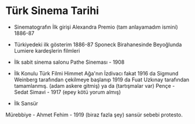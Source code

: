 # Türk Sinema Tarihi

* Sinematografın İlk girişi
Alexandra Premio (tam anlayamadım ismini) 1886-87

* Türkiyedeki ilk gösterim
1886-87 Sponeck Birahanesinde Beyoğlunda
Lumiere kardeşlerin filmleri

* İlk sabit sinema salonu 
Pathe Sineması - 1908

* İlk Konulu Türk Filmi
Himmet Ağa'nın İzdivacı 
fakat
1916 da Sigmund Weinberg tarafından çekilmeye başlanıp
1919 da Fuat Uzkınay tarafından tamamlanmış. (adam askere gitmiş)
ya da (tartışmalar var)
Pençe - Sedat Simavi - 1917 (epey kötü yorum almış)

* İlk Sansür

Mürebbiye - Ahmet Fehim - 1919 (biraz fazla şey)
sansür sebebi protesto.

